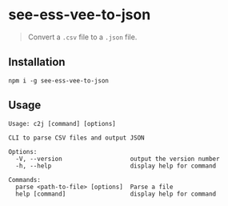 # see-ess-vee-to-json

> Convert a `.csv` file to a `.json` file.

## Installation

`npm i -g see-ess-vee-to-json`

## Usage

`Usage: c2j [command] [options]`

```
CLI to parse CSV files and output JSON

Options:
  -V, --version                   output the version number
  -h, --help                      display help for command

Commands:
  parse <path-to-file> [options]  Parse a file
  help [command]                  display help for command
```
